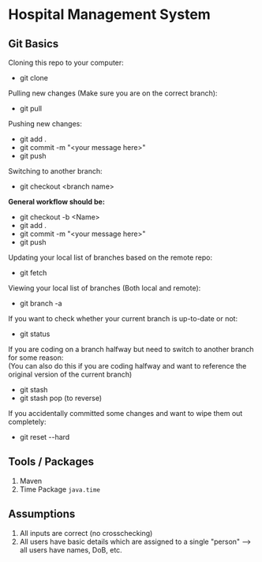 # Hospital Management System

## Git Basics
Cloning this repo to your computer:
* git clone 

Pulling new changes (Make sure you are on the correct branch):

* git pull

Pushing new changes:

* git add .
* git commit -m "\<your message here>"
* git push

Switching to another branch:

* git checkout \<branch name>

**General workflow should be:**

* git checkout -b \<Name>
* git add .
* git commit -m "\<your message here>"
* git push

Updating your local list of branches based on the remote repo:

* git fetch

Viewing your local list of branches (Both local and remote):

* git branch -a

If you want to check whether your current branch is up-to-date or not:
* git status

If you are coding on a branch halfway but need to switch to another branch for some reason:<br />
(You can also do this if you are coding halfway and want to reference the original version of the current branch)
* git stash
* git stash pop (to reverse)

If you accidentally committed some changes and want to wipe them out completely:

* git reset --hard


## Tools / Packages
1. Maven
2. Time Package `java.time`

## Assumptions
1. All inputs are correct (no crosschecking)
2. All users have basic details which are assigned to a single "person" --> all users have names, DoB, etc. 